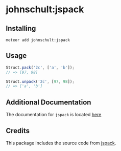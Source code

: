 # johnschult:jspack

## Installing
```
meteor add johnschult:jspack
```

## Usage

```javascript
Struct.pack('2c', ['a', 'b']);
// => [97, 98]

Struct.unpack('2c', [97, 98]);
// => ['a', 'b']
```

## Additional Documentation
The documentation for `jspack` is located
[here](https://code.google.com/p/jspack/source/browse/tags/1.0.0/docs/README)

## Credits
This package includes the source code from
[jspack](https://code.google.com/p/jspack/).
